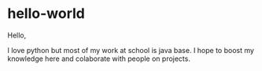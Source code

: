 # hello-world

Hello,

I love python but most of my work at school is java base. I hope to boost my knowledge here and colaborate with people on projects.
